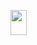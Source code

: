 <p>
<a href="https://www.goodreads.com/book/show/55339408-noise">
<img border="0" src="https://i.gr-assets.com/images/S/compressed.photo.goodreads.com/books/1617709587l/55339408.jpg" width="26" height="40">
</a>
</p>
